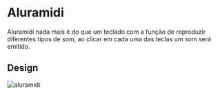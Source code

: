 # Aluramidi

<p> Aluramidi nada mais é do que um teclado com a função de reproduzir diferentes tipos de som, ao clicar em cada uma das teclas um som será emitido. </p>

<h2> Design </h2>

![aluramidi](https://user-images.githubusercontent.com/93101033/173201135-1c42f5e5-4880-4eef-8511-9d931f2e49a4.png)
